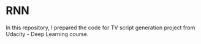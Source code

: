 # RNN
In this repository, I prepared the code for TV script generation project from Udacity - Deep Learning course.
